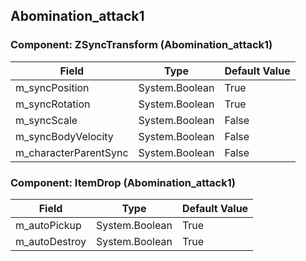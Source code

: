 ## Abomination_attack1

### Component: ZSyncTransform (Abomination_attack1)

|Field|Type|Default Value|
|-----|----|-------------|
|m_syncPosition|System.Boolean|True|
|m_syncRotation|System.Boolean|True|
|m_syncScale|System.Boolean|False|
|m_syncBodyVelocity|System.Boolean|False|
|m_characterParentSync|System.Boolean|False|

### Component: ItemDrop (Abomination_attack1)

|Field|Type|Default Value|
|-----|----|-------------|
|m_autoPickup|System.Boolean|True|
|m_autoDestroy|System.Boolean|True|

